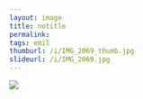 ```yaml
---
layout: image
title: notitle
permalink: 
tags: emil
thumburl: /i/IMG_2069_thumb.jpg
slideurl: /i/IMG_2069.jpg
---
```


![]({{site.url}}/i/IMG_2069.jpg)


